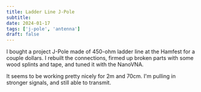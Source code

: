 ```yaml
---
title: Ladder Line J-Pole
subtitle: 
date: 2024-01-17
tags: ['j-pole', 'antenna']
draft: false
---
```


I bought a project J-Pole 
made of 450-ohm ladder line
at the Hamfest 
for a couple dollars.
I rebuilt the connections, 
firmed up broken parts with some wood splints and tape,
and tuned it with the NanoVNA.

It seems to be working pretty nicely for 2m and 70cm.
I'm pulling in stronger signals, 
and still able to transmit.
